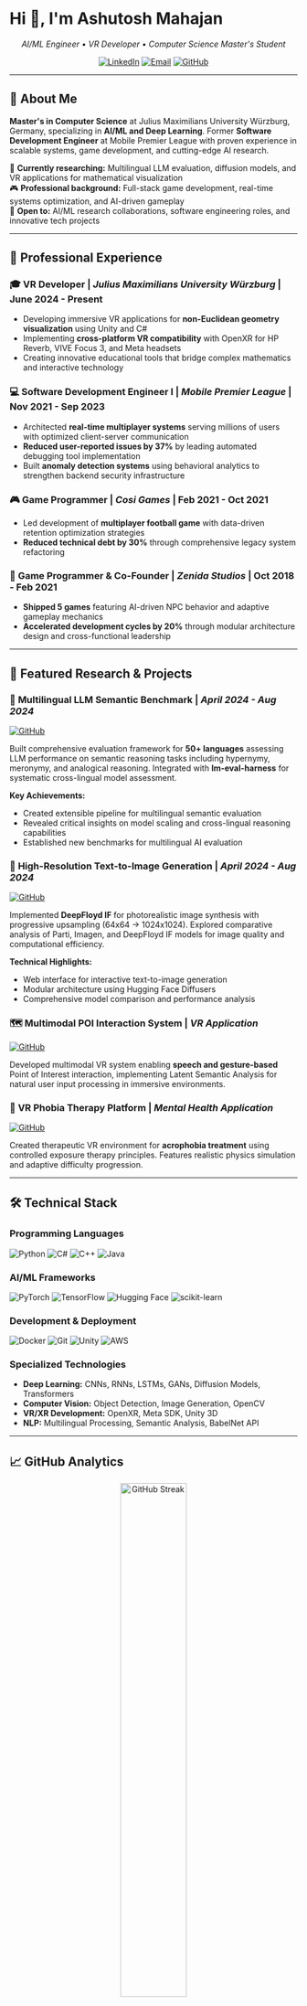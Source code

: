 # Hi 👋, I'm Ashutosh Mahajan

<p align="center">
  <em>AI/ML Engineer • VR Developer • Computer Science Master's Student</em>
</p>

<p align="center">
  <a href="https://linkedin.com/in/mahajan09/"><img src="https://img.shields.io/badge/LinkedIn-0077B5?style=for-the-badge&logo=linkedin&logoColor=white" alt="LinkedIn"/></a>
  <a href="mailto:ashutosh.mahajan0908@gmail.com"><img src="https://img.shields.io/badge/Email-D14836?style=for-the-badge&logo=gmail&logoColor=white" alt="Email"/></a>
  <a href="https://github.com/ashtok"><img src="https://img.shields.io/badge/GitHub-100000?style=for-the-badge&logo=github&logoColor=white" alt="GitHub"/></a>
</p>

---

## 🎯 About Me

**Master's in Computer Science** at Julius Maximilians University Würzburg, Germany, specializing in **AI/ML and Deep Learning**. Former **Software Development Engineer** at Mobile Premier League with proven experience in scalable systems, game development, and cutting-edge AI research.

🔬 **Currently researching:** Multilingual LLM evaluation, diffusion models, and VR applications for mathematical visualization  
🎮 **Professional background:** Full-stack game development, real-time systems optimization, and AI-driven gameplay  
🚀 **Open to:** AI/ML research collaborations, software engineering roles, and innovative tech projects  

---

## 💼 Professional Experience

### 🎓 **VR Developer** | *Julius Maximilians University Würzburg* | June 2024 - Present
- Developing immersive VR applications for **non-Euclidean geometry visualization** using Unity and C#
- Implementing **cross-platform VR compatibility** with OpenXR for HP Reverb, VIVE Focus 3, and Meta headsets
- Creating innovative educational tools that bridge complex mathematics and interactive technology

### 💻 **Software Development Engineer I** | *Mobile Premier League* | Nov 2021 - Sep 2023
- Architected **real-time multiplayer systems** serving millions of users with optimized client-server communication
- **Reduced user-reported issues by 37%** by leading automated debugging tool implementation
- Built **anomaly detection systems** using behavioral analytics to strengthen backend security infrastructure

### 🎮 **Game Programmer** | *Cosi Games* | Feb 2021 - Oct 2021
- Led development of **multiplayer football game** with data-driven retention optimization strategies
- **Reduced technical debt by 30%** through comprehensive legacy system refactoring

### 🚀 **Game Programmer & Co-Founder** | *Zenida Studios* | Oct 2018 - Feb 2021
- **Shipped 5 games** featuring AI-driven NPC behavior and adaptive gameplay mechanics
- **Accelerated development cycles by 20%** through modular architecture design and cross-functional leadership

---

## 🔬 Featured Research & Projects

### 🤖 **Multilingual LLM Semantic Benchmark** | *April 2024 - Aug 2024*
[![GitHub](https://img.shields.io/badge/View_Code-181717?style=flat&logo=github)](https://github.com/ashtok/LM_Eval_Setup)

Built comprehensive evaluation framework for **50+ languages** assessing LLM performance on semantic reasoning tasks including hypernymy, meronymy, and analogical reasoning. Integrated with **lm-eval-harness** for systematic cross-lingual model assessment.

**Key Achievements:**
- Created extensible pipeline for multilingual semantic evaluation
- Revealed critical insights on model scaling and cross-lingual reasoning capabilities
- Established new benchmarks for multilingual AI evaluation

### 🎨 **High-Resolution Text-to-Image Generation** | *April 2024 - Aug 2024*
[![GitHub](https://img.shields.io/badge/View_Code-181717?style=flat&logo=github)](#)

Implemented **DeepFloyd IF** for photorealistic image synthesis with progressive upsampling (64x64 → 1024x1024). Explored comparative analysis of Parti, Imagen, and DeepFloyd IF models for image quality and computational efficiency.

**Technical Highlights:**
- Web interface for interactive text-to-image generation
- Modular architecture using Hugging Face Diffusers
- Comprehensive model comparison and performance analysis

### 🗺️ **Multimodal POI Interaction System** | *VR Application*
[![GitHub](https://img.shields.io/badge/View_Code-181717?style=flat&logo=github)](#)

Developed multimodal VR system enabling **speech and gesture-based** Point of Interest interaction, implementing Latent Semantic Analysis for natural user input processing in immersive environments.

### 🌉 **VR Phobia Therapy Platform** | *Mental Health Application*
[![GitHub](https://img.shields.io/badge/View_Code-181717?style=flat&logo=github)](#)

Created therapeutic VR environment for **acrophobia treatment** using controlled exposure therapy principles. Features realistic physics simulation and adaptive difficulty progression.

---

## 🛠️ Technical Stack

### **Programming Languages**
![Python](https://img.shields.io/badge/Python-3776AB?style=flat&logo=python&logoColor=white)
![C#](https://img.shields.io/badge/C%23-239120?style=flat&logo=c-sharp&logoColor=white)
![C++](https://img.shields.io/badge/C++-00599C?style=flat&logo=c%2B%2B&logoColor=white)
![Java](https://img.shields.io/badge/Java-ED8B00?style=flat&logo=java&logoColor=white)

### **AI/ML Frameworks**
![PyTorch](https://img.shields.io/badge/PyTorch-EE4C2C?style=flat&logo=pytorch&logoColor=white)
![TensorFlow](https://img.shields.io/badge/TensorFlow-FF6F00?style=flat&logo=tensorflow&logoColor=white)
![Hugging Face](https://img.shields.io/badge/🤗_Hugging_Face-FFD21E?style=flat)
![scikit-learn](https://img.shields.io/badge/scikit--learn-F7931E?style=flat&logo=scikit-learn&logoColor=white)

### **Development & Deployment**
![Docker](https://img.shields.io/badge/Docker-2496ED?style=flat&logo=docker&logoColor=white)
![Git](https://img.shields.io/badge/Git-F05032?style=flat&logo=git&logoColor=white)
![Unity](https://img.shields.io/badge/Unity-100000?style=flat&logo=unity&logoColor=white)
![AWS](https://img.shields.io/badge/AWS-FF9900?style=flat&logo=amazon-aws&logoColor=white)

### **Specialized Technologies**
- **Deep Learning:** CNNs, RNNs, LSTMs, GANs, Diffusion Models, Transformers
- **Computer Vision:** Object Detection, Image Generation, OpenCV
- **VR/XR Development:** OpenXR, Meta SDK, Unity 3D
- **NLP:** Multilingual Processing, Semantic Analysis, BabelNet API

---

## 📈 GitHub Analytics

<p align="center">
  <img src="https://github-readme-streak-stats.herokuapp.com/?user=ashtok&theme=radical&hide_border=true" alt="GitHub Streak" width="48%" />
</p>

<p align="center">
  <img src="https://github-readme-stats.vercel.app/api/top-langs/?username=ashtok&layout=compact&theme=radical&hide_border=true&langs_count=8" alt="Top Languages" />
</p>

---

## 🎓 Education

**Master of Science in Computer Science** | *Julius Maximilians University Würzburg* | 2023-2026  
**Focus:** Computer Vision, Deep Learning, NLP, Artificial Intelligence

**Bachelor of Technology in Computer Science** | *KIIT University* | 2015-2019  
**GPA:** 8.24/10 | **Core:** Data Structures, Algorithms, Software Engineering

---

## 🌐 Languages

**English:** C1 (IELTS Certified) | **German:** A2 | **Hindi:** Native

---

<p align="center">
  <i>"Building intelligent systems that bridge the gap between cutting-edge AI research and real-world applications"</i>
</p>

<p align="center">
  <img src="https://komarev.com/ghpvc/?username=ashtok&label=Profile%20views&color=blueviolet&style=flat" alt="Profile views" />
</p>
